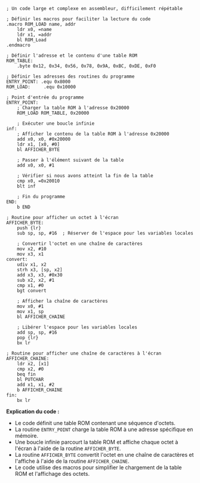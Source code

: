 ```assembly
; Un code large et complexe en assembleur, difficilement répétable

; Définir les macros pour faciliter la lecture du code
.macro ROM_LOAD name, addr
    ldr x0, =name
    ldr x1, =addr
    bl ROM_Load
.endmacro

; Définir l'adresse et le contenu d'une table ROM
ROM_TABLE:
    .byte 0x12, 0x34, 0x56, 0x78, 0x9A, 0xBC, 0xDE, 0xF0

; Définir les adresses des routines du programme
ENTRY_POINT: .equ 0x8000
ROM_LOAD:     .equ 0x10000

; Point d'entrée du programme
ENTRY_POINT:
    ; Charger la table ROM à l'adresse 0x20000
    ROM_LOAD ROM_TABLE, 0x20000

    ; Exécuter une boucle infinie
inf:
    ; Afficher le contenu de la table ROM à l'adresse 0x20000
    add x0, x0, #0x20000
    ldr x1, [x0, #0]
    bl AFFICHER_BYTE

    ; Passer à l'élément suivant de la table
    add x0, x0, #1

    ; Vérifier si nous avons atteint la fin de la table
    cmp x0, =0x20010
    blt inf

    ; Fin du programme
END:
    b END

; Routine pour afficher un octet à l'écran
AFFICHER_BYTE:
    push {lr}
    sub sp, sp, #16  ; Réserver de l'espace pour les variables locales

    ; Convertir l'octet en une chaîne de caractères
    mov x2, #10
    mov x3, x1
convert:
    udiv x1, x2
    strh x3, [sp, x2]
    add x3, x3, #0x30
    sub x2, x2, #1
    cmp x1, #0
    bgt convert

    ; Afficher la chaîne de caractères
    mov x0, #1
    mov x1, sp
    bl AFFICHER_CHAINE

    ; Libérer l'espace pour les variables locales
    add sp, sp, #16
    pop {lr}
    bx lr

; Routine pour afficher une chaîne de caractères à l'écran
AFFICHER_CHAINE:
    ldr x2, [x1]
    cmp x2, #0
    beq fin
    bl PUTCHAR
    add x1, x1, #2
    b AFFICHER_CHAINE
fin:
    bx lr
```

**Explication du code :**

* Le code définit une table ROM contenant une séquence d'octets.
* La routine `ENTRY_POINT` charge la table ROM à une adresse spécifique en mémoire.
* Une boucle infinie parcourt la table ROM et affiche chaque octet à l'écran à l'aide de la routine `AFFICHER_BYTE`.
* La routine `AFFICHER_BYTE` convertit l'octet en une chaîne de caractères et l'affiche à l'aide de la routine `AFFICHER_CHAINE`.
* Le code utilise des macros pour simplifier le chargement de la table ROM et l'affichage des octets.